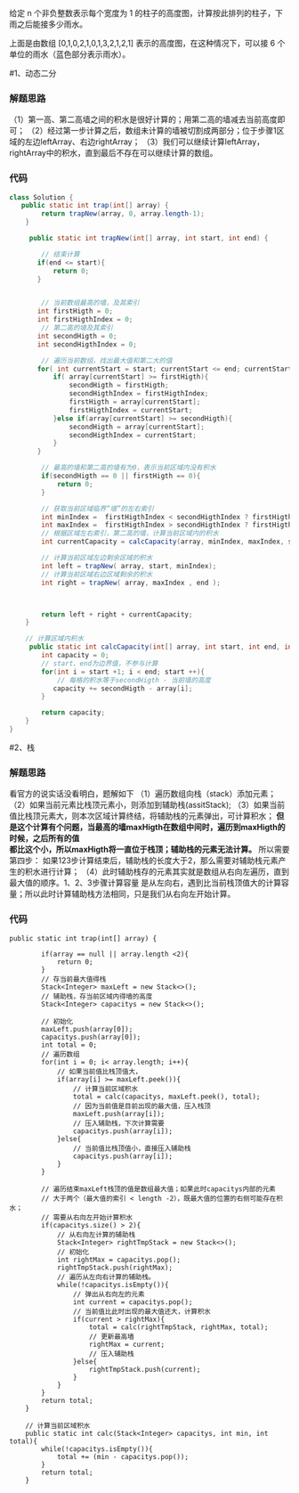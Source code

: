 给定 n 个非负整数表示每个宽度为 1 的柱子的高度图，计算按此排列的柱子，下雨之后能接多少雨水。

上面是由数组 [0,1,0,2,1,0,1,3,2,1,2,1] 表示的高度图，在这种情况下，可以接 6 个单位的雨水（蓝色部分表示雨水）。

#1、动态二分
### 解题思路
（1）第一高、第二高墙之间的积水是很好计算的；用第二高的墙减去当前高度即可；
（2）经过第一步计算之后，数组未计算的墙被切割成两部分；位于步骤1区域的左边leftArray、右边rightArray；
（3）我们可以继续计算leftArray，rightArray中的积水，直到最后不存在可以继续计算的数组。

### 代码

```java
class Solution {
   public static int trap(int[] array) {
        return trapNew(array, 0, array.length-1);
    }

     public static int trapNew(int[] array, int start, int end) {

        // 结束计算
       if(end <= start){
           return 0;
       }


        // 当前数组最高的墙，及其索引
       int firstHigth = 0;
       int firstHigthIndex = 0;
        // 第二高的墙及其索引
       int secondHigth = 0;
       int secondHigthIndex = 0;

        // 遍历当前数组，找出最大值和第二大的值
       for( int currentStart = start; currentStart <= end; currentStart ++){
           if( array[currentStart] >= firstHigth){
               secondHigth = firstHigth;
               secondHigthIndex = firstHigthIndex;
               firstHigth = array[currentStart];
               firstHigthIndex = currentStart;
           }else if(array[currentStart] >= secondHigth){
               secondHigth = array[currentStart];
               secondHigthIndex = currentStart;
           }
       }

        // 最高的墙和第二高的墙有为0，表示当前区域内没有积水
        if(secondHigth == 0 || firstHigth == 0){
            return 0;
        }

        // 获取当前区域临界“墙”的左右索引
        int minIndex =  firstHigthIndex < secondHigthIndex ? firstHigthIndex : secondHigthIndex;
        int maxIndex =  firstHigthIndex > secondHigthIndex ? firstHigthIndex : secondHigthIndex;
        // 根据区域左右索引，第二高的墙，计算当前区域内的积水
        int currentCapacity = calcCapacity(array, minIndex, maxIndex, secondHigth);

        // 计算当前区域左边剩余区域的积水
        int left = trapNew( array, start, minIndex);
        // 计算当前区域右边区域剩余的积水
        int right = trapNew( array, maxIndex , end );



        return left + right + currentCapacity;
    }

    // 计算区域内积水
     public static int calcCapacity(int[] array, int start, int end, int secondHigth){
        int capacity = 0;
        // start、end为边界值，不参与计算
        for(int i = start +1; i < end; start ++){
            // 每格的积水等于secondHigth - 当前墙的高度
           capacity += secondHigth - array[i];
        }

        return capacity;
    }
}
```


#2、栈
### 解题思路
看官方的说实话没看明白，题解如下
（1）遍历数组向栈（stack）添加元素；
（2）如果当前元素比栈顶元素小，则添加到辅助栈(assitStack);
（3）如果当前值比栈顶元素大，则本次区域计算终结，将辅助栈的元素弹出，可计算积水；
**但是这个计算有个问题，当最高的墙maxHigth在数组中间时，遍历到maxHigth的时候，之后所有的值**  
**都比这个小，所以maxHigth将一直位于栈顶；辅助栈的元素无法计算。**
所以需要第四步：
如果123步计算结束后，辅助栈的长度大于2，那么需要对辅助栈元素产生的积水进行计算；
（4）此时辅助栈存的元素其实就是数组从右向左遍历，直到最大值的顺序。1、2、3步骤计算容量
是从左向右，遇到比当前栈顶值大的计算容量；所以此时计算辅助栈方法相同，只是我们从右向左开始计算。

### 代码
```
public static int trap(int[] array) {

        if(array == null || array.length <2){
            return 0;
        }
        // 存当前最大值得栈
        Stack<Integer> maxLeft = new Stack<>();
        // 辅助栈，存当前区域内得墙的高度
        Stack<Integer> capacitys = new Stack<>();

        // 初始化
        maxLeft.push(array[0]);
        capacitys.push(array[0]);
        int total = 0;
        // 遍历数组
        for(int i = 0; i< array.length; i++){
            // 如果当前值比栈顶值大，
            if(array[i] >= maxLeft.peek()){
                // 计算当前区域积水
                total = calc(capacitys, maxLeft.peek(), total);
                // 因为当前值是目前出现的最大值，压入栈顶
                maxLeft.push(array[i]);
                // 压入辅助栈，下次计算需要
                capacitys.push(array[i]);
            }else{
                // 当前值比栈顶值小，直接压入辅助栈
                capacitys.push(array[i]);
            }
        }

        // 遍历结束maxLeft栈顶的值是数组最大值；如果此时capacitys内部的元素
        // 大于两个（最大值的索引 < length -2），既最大值的位置的右侧可能存在积水；
        // 需要从右向左开始计算积水
        if(capacitys.size() > 2){
            // 从右向左计算的辅助栈
            Stack<Integer> rightTmpStack = new Stack<>();
            // 初始化
            int rightMax = capacitys.pop();
            rightTmpStack.push(rightMax);
            // 遍历从左向右计算的辅助栈。
            while(!capacitys.isEmpty()){
                // 弹出从右向左的元素
                int current = capacitys.pop();
                // 当前值比此时出现的最大值还大，计算积水
                if(current > rightMax){
                    total = calc(rightTmpStack, rightMax, total);
                    // 更新最高墙
                    rightMax = current;
                    // 压入辅助栈
                }else{
                    rightTmpStack.push(current);
                }
            }
        }
        return total;
    }

    // 计算当前区域积水
    public static int calc(Stack<Integer> capacitys, int min, int total){
        while(!capacitys.isEmpty()){
            total += (min - capacitys.pop());
        }
        return total;
    }

```
